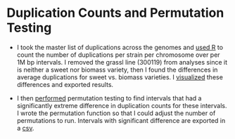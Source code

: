# Duplication Counts and Permutation Testing
- I took the master list of duplications across the genomes and [used R](DuplicationCounts1Mbp.Rmd) to count the number of duplications per strain per chromosome over per 1M bp intervals.  I removed the grassl line (300119) from analyses since it is neither a sweet nor biomass variety, then I found the differences in average duplications for sweet vs. biomass varieties.  I [visualized](Chr1_Divergence.png) these differences and exported results.

- I then [performed](PermutationDuplications.Rmd) permutation testing to find intervals that had a significantly extreme difference in duplication counts for these intervals.  I wrote the permutation function so that I could adjust the number of permutations to run.  Intervals with significant difference are exported in a [csv](SignificantDuplications_Example.csv).
